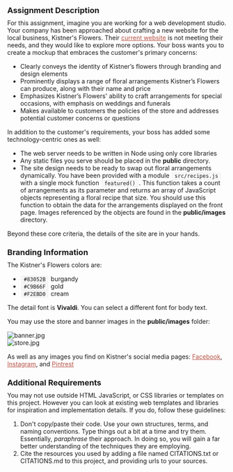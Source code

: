 <style type="text/css">.rendered-markdown{font-size:14px} .rendered-markdown>*:first-child{margin-top:0!important} .rendered-markdown>*:last-child{margin-bottom:0!important} .rendered-markdown a{text-decoration:underline;color:#b75246} .rendered-markdown a:hover{color:#f36050} .rendered-markdown h1, .rendered-markdown h2, .rendered-markdown h3, .rendered-markdown h4, .rendered-markdown h5, .rendered-markdown h6{margin:24px 0 10px;padding:0;font-weight:bold;-webkit-font-smoothing:antialiased;cursor:text;position:relative} .rendered-markdown h1 tt, .rendered-markdown h1 code, .rendered-markdown h2 tt, .rendered-markdown h2 code, .rendered-markdown h3 tt, .rendered-markdown h3 code, .rendered-markdown h4 tt, .rendered-markdown h4 code, .rendered-markdown h5 tt, .rendered-markdown h5 code, .rendered-markdown h6 tt, .rendered-markdown h6 code{font-size:inherit} .rendered-markdown h1{font-size:28px;color:#000} .rendered-markdown h2{font-size:22px;border-bottom:1px solid #ccc;color:#000} .rendered-markdown h3{font-size:18px} .rendered-markdown h4{font-size:16px} .rendered-markdown h5{font-size:14px} .rendered-markdown h6{color:#777;font-size:14px} .rendered-markdown p, .rendered-markdown blockquote, .rendered-markdown ul, .rendered-markdown ol, .rendered-markdown dl, .rendered-markdown table, .rendered-markdown pre{margin:15px 0} .rendered-markdown hr{border:0 none;color:#ccc;height:4px;padding:0} .rendered-markdown>h2:first-child, .rendered-markdown>h1:first-child, .rendered-markdown>h1:first-child+h2, .rendered-markdown>h3:first-child, .rendered-markdown>h4:first-child, .rendered-markdown>h5:first-child, .rendered-markdown>h6:first-child{margin-top:0;padding-top:0} .rendered-markdown a:first-child h1, .rendered-markdown a:first-child h2, .rendered-markdown a:first-child h3, .rendered-markdown a:first-child h4, .rendered-markdown a:first-child h5, .rendered-markdown a:first-child h6{margin-top:0;padding-top:0} .rendered-markdown h1+p, .rendered-markdown h2+p, .rendered-markdown h3+p, .rendered-markdown h4+p, .rendered-markdown h5+p, .rendered-markdown h6+p{margin-top:0} .rendered-markdown ul, .rendered-markdown ol{padding-left:30px} .rendered-markdown ul li>:first-child, .rendered-markdown ul li ul:first-of-type, .rendered-markdown ol li>:first-child, .rendered-markdown ol li ul:first-of-type{margin-top:0} .rendered-markdown ul ul, .rendered-markdown ul ol, .rendered-markdown ol ol, .rendered-markdown ol ul{margin-bottom:0} .rendered-markdown dl{padding:0} .rendered-markdown dl dt{font-size:14px;font-weight:bold;font-style:italic;padding:0;margin:15px 0 5px} .rendered-markdown dl dt:first-child{padding:0} .rendered-markdown dl dt>:first-child{margin-top:0} .rendered-markdown dl dt>:last-child{margin-bottom:0} .rendered-markdown dl dd{margin:0 0 15px;padding:0 15px} .rendered-markdown dl dd>:first-child{margin-top:0} .rendered-markdown dl dd>:last-child{margin-bottom:0} .rendered-markdown blockquote{border-left:4px solid #DDD;padding:0 15px;color:#777} .rendered-markdown blockquote>:first-child{margin-top:0} .rendered-markdown blockquote>:last-child{margin-bottom:0} .rendered-markdown table th{font-weight:bold} .rendered-markdown table th, .rendered-markdown table td{border:1px solid #ccc;padding:6px 13px} .rendered-markdown table tr{border-top:1px solid #ccc;background-color:#fff} .rendered-markdown table tr:nth-child(2n){background-color:#f8f8f8} .rendered-markdown img{max-width:100%;-moz-box-sizing:border-box;box-sizing:border-box} .rendered-markdown code, .rendered-markdown tt{margin:0 2px;padding:0 5px;border:1px solid #eaeaea;background-color:#f8f8f8;border-radius:3px} .rendered-markdown code{white-space:nowrap} .rendered-markdown pre>code{margin:0;padding:0;white-space:pre;border:0;background:transparent} .rendered-markdown .highlight pre, .rendered-markdown pre{background-color:#f8f8f8;border:1px solid #ccc;font-size:13px;line-height:19px;overflow:auto;padding:6px 10px;border-radius:3px} .rendered-markdown pre code, .rendered-markdown pre tt{margin:0;padding:0;background-color:transparent;border:0}</style>
<div class="rendered-markdown"><h3>Assignment Description</h3>
<p>For this assignment, imagine you are working for a web development studio.  Your company has been approached about crafting a new website for the local business, Kistner's Flowers.  Their <a href="https://www.kistnersflowers.com/">current website</a> is not meeting their needs, and they would like to explore more options.  Your boss wants you to create a mockup that embraces the customer's primary concerns:</p>
<ul>
<li>Clearly conveys the identity of Kistner’s flowers through branding and design elements</li>
<li>Prominently displays a range of floral arrangements Kistner’s Flowers can produce, along with their name and price</li>
<li>Emphasizes Kistner’s Flowers' ability to craft arrangements for special occasions, with emphasis on weddings and funerals</li>
<li>Makes available to customers the policies of the store and addresses potential customer concerns or questions</li>
</ul>
<p>In addition to the customer's requirements, your boss has added some technology-centric ones as well:</p>
<ul>
<li>The web server needs to be written in Node using only core libraries</li>
<li>Any static files you serve should be placed in the <strong>public</strong> directory.</li>
<li>The site design needs to be ready to swap out floral arrangements dynamically.  You have been provided with a module <code>src/recipes.js</code> with a single mock function <code>featured()</code>.  This function takes a count of arrangements as its parameter and returns an array of JavaScript objects representing a floral recipe that size.  You should use this function to obtain the data for the arrangements displayed on the front page. Images referenced by the objects are found in the <strong>public/images</strong> directory.</li>
</ul>
<p>Beyond these core criteria, the details of the site are in your hands.</p>
<h3>Branding Information</h3>
<p>The Kistner's Flowers colors are:</p>
<ul>
<li><code>#83052B</code> burgandy</li>
<li><code>#C9B66F</code> gold</li>
<li><code>#F2EBD0</code> cream</li>
</ul>
<p>The detail font is <strong>Vivaldi</strong>.  You can select a different font for body text.</p>
<p>You may use the store and banner images in the <strong>public/images</strong> folder:</p>
<p><img src="kistners/public/images/banner.jpg" alt="banner.jpg" />
<br  /><img src="kistners/public/images/store.gif" alt="store.jpg" /></p>
<p>As well as any images you find on Kistner's social media pages: <a href="https://www.facebook.com/KistnersFlowers1946/">Facebook</a>, <a href="https://https://www.instagram.com/kistnersflowers/">Instagram</a>, and <a href="https://www.pinterest.com/kistnersflowers/boards/">Pintrest</a></p>
<h3>Additional Requirements</h3>
<p>You may not use outside HTML JavaScript, or CSS libraries or templates on this project.  However you can look at existing web templates and libraries for inspiration and implementation details.  If you do, follow these guidelines:</p>
<ol>
<li>Don't copy/paste their code.  Use your own structures, terms, and naming conventions.  Type things out a bit at a time and try them.  Essentially, <em>paraphrase</em> their approach.  In doing so, you will gain a far better understanding of the techniques they are employing.</li>
<li>Cite the resources you used by adding a file named CITATIONS.txt or CITATIONS.md to this project, and providing urls to your sources.</li>
</ol>
</div>
